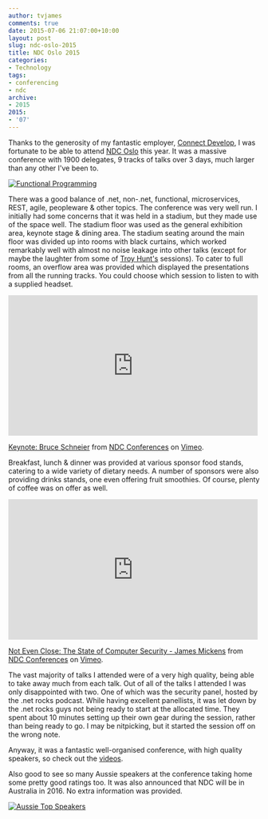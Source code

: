 ```yaml
---
author: tvjames
comments: true
date: 2015-07-06 21:07:00+10:00
layout: post
slug: ndc-oslo-2015
title: NDC Oslo 2015
categories:
- Technology
tags:
- conferencing
- ndc
archive: 
- 2015
2015:
- '07'
---
```


Thanks to the generosity of my fantastic employer, [Connect Develop](https://connectdevelop.com/), I was fortunate 
to be able to attend [NDC Oslo](http://www.ndcoslo.com/) this year. It was a massive conference with 1900 delegates, 9 tracks of talks over 3 days, much larger than any other I've been to.

[![Functional Programming](http://i1370.photobucket.com/albums/ag258/thomasvjames/skitch_zpsbvtyer7t.png)](http://s1370.photobucket.com/user/thomasvjames/media/skitch_zpsbvtyer7t.png.html)

There was a good balance of .net, non-.net, functional, microservices, REST, agile, peopleware & other topics. The conference was very well run. I initially had some concerns that it was held in a stadium, but they made use of the space well. The stadium floor was used as the general exhibition area, keynote stage & dining area. The stadium seating around the main floor was divided up into rooms with black curtains, which worked remarkably well with almost no noise leakage into other talks (except for maybe the laughter from some of [Troy Hunt's](http://www.troyhunt.com/) sessions). To cater to full rooms, an overflow area was provided which displayed the presentations from all the running tracks. You could choose which session to listen to with a supplied headset. 

<iframe src="https://player.vimeo.com/video/131115865" width="500" height="281" frameborder="0" webkitallowfullscreen mozallowfullscreen allowfullscreen></iframe> <p><a href="https://vimeo.com/131115865">Keynote: Bruce Schneier</a> from <a href="https://vimeo.com/ndcconferences">NDC Conferences</a> on <a href="https://vimeo.com">Vimeo</a>.</p>

Breakfast, lunch & dinner was provided at various sponsor food stands, catering to a wide variety of dietary needs. A number of sponsors were also providing drinks stands, one even offering fruit smoothies. Of course, plenty of coffee was on offer as well. 

<iframe src="https://player.vimeo.com/video/132444816" width="500" height="281" frameborder="0" webkitallowfullscreen mozallowfullscreen allowfullscreen></iframe> <p><a href="https://vimeo.com/132444816">Not Even Close: The State of Computer Security - James Mickens</a> from <a href="https://vimeo.com/ndcconferences">NDC Conferences</a> on <a href="https://vimeo.com">Vimeo</a>.</p>

The vast majority of talks I attended were of a very high quality, being able to take away much from each talk. Out of all of the talks I attended I was only disappointed with two. One of which was the security panel, hosted by the .net rocks podcast. While having excellent panellists, it was let down by the .net rocks guys not being ready to start at the allocated time. They spent about 10 minutes setting up their own gear during the session, rather than being ready to go. I may be nitpicking, but it started the session off on the wrong note.

Anyway, it was a fantastic well-organised conference, with high quality speakers, so check out the [videos](https://vimeo.com/channels/932977/). 

Also good to see so many Aussie speakers at the conference taking home some pretty good ratings too. It was also announced that NDC will be in Australia in 2016. No extra information was provided. 

[![Aussie Top Speakers](http://i1370.photobucket.com/albums/ag258/thomasvjames/skitch_zpsd1psxe1j.png)](http://s1370.photobucket.com/user/thomasvjames/media/skitch_zpsd1psxe1j.png.html)
